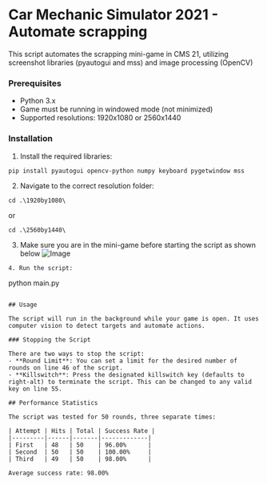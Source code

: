 # Car Mechanic Simulator 2021 - Automate scrapping

This script automates the scrapping mini-game in CMS 21, utilizing screenshot libraries (pyautogui and mss) and image processing (OpenCV)

### Prerequisites
- Python 3.x
- Game must be running in windowed mode (not minimized)
- Supported resolutions: 1920x1080 or 2560x1440

### Installation

1. Install the required libraries:
```
pip install pyautogui opencv-python numpy keyboard pygetwindow mss
```

2. Navigate to the correct resolution folder:
```
cd .\1920by1080\
```
or
```
cd .\2560by1440\
```
3. Make sure you are in the mini-game before starting the script as shown below
![Image](https://github.com/user-attachments/assets/1d9697af-ac52-4d27-af67-5d4825f44705)
```
4. Run the script:
```
python main.py
```

## Usage

The script will run in the background while your game is open. It uses computer vision to detect targets and automate actions.

### Stopping the Script

There are two ways to stop the script:
- **Round Limit**: You can set a limit for the desired number of rounds on line 46 of the script.
- **Killswitch**: Press the designated killswitch key (defaults to right-alt) to terminate the script. This can be changed to any valid key on line 55.

## Performance Statistics

The script was tested for 50 rounds, three separate times:

| Attempt | Hits | Total | Success Rate |
|---------|------|-------|-------------|
| First   | 48   | 50    | 96.00%      |
| Second  | 50   | 50    | 100.00%     |
| Third   | 49   | 50    | 98.00%      |

Average success rate: 98.00%
